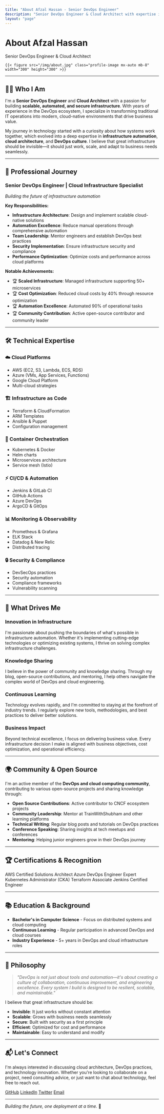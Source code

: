 ```yaml
---
title: "About Afzal Hassan - Senior DevOps Engineer"
description: "Senior DevOps Engineer & Cloud Architect with expertise in building scalable, automated, and secure infrastructure at scale"
layout: "page"
---
```


<div class="hero">
  <div class="hero-content text-center py-8">
    <h1 class="hero-title mb-4">About Afzal Hassan</h1>
    <p class="text-xl text-gray-600 mb-6">Senior DevOps Engineer & Cloud Architect</p>
    
    {{< figure src="/img/about.jpg" class="profile-image mx-auto mb-8" width="300" height="300" >}}
  </div>
</div>

---

## 👨‍💻 Who I Am

I'm a **Senior DevOps Engineer** and **Cloud Architect** with a passion for building **scalable, automated, and secure infrastructure**. With years of experience in the DevOps ecosystem, I specialize in transforming traditional IT operations into modern, cloud-native environments that drive business value.

My journey in technology started with a curiosity about how systems work together, which evolved into a deep expertise in **infrastructure automation**, **cloud architecture**, and **DevOps culture**. I believe that great infrastructure should be invisible—it should just work, scale, and adapt to business needs seamlessly.

---

## 🚀 Professional Journey

### **Senior DevOps Engineer** | Cloud Infrastructure Specialist
*Building the future of infrastructure automation*

**Key Responsibilities:**
- **Infrastructure Architecture**: Design and implement scalable cloud-native solutions
- **Automation Excellence**: Reduce manual operations through comprehensive automation
- **Team Leadership**: Mentor engineers and establish DevOps best practices
- **Security Implementation**: Ensure infrastructure security and compliance
- **Performance Optimization**: Optimize costs and performance across cloud platforms

**Notable Achievements:**
- 🏆 **Scaled Infrastructure**: Managed infrastructure supporting 50+ microservices
- 🏆 **Cost Optimization**: Reduced cloud costs by 40% through resource optimization
- 🏆 **Automation Excellence**: Automated 90% of operational tasks
- 🏆 **Community Contribution**: Active open-source contributor and community leader

---

## 🛠️ Technical Expertise

<div class="grid grid-cols-1 md:grid-cols-2 lg:grid-cols-3 gap-6 mt-8">
  <div class="skill-card loading">
    <h3>☁️ Cloud Platforms</h3>
    <ul class="list-disc list-inside">
      <li>AWS (EC2, S3, Lambda, ECS, RDS)</li>
      <li>Azure (VMs, App Services, Functions)</li>
      <li>Google Cloud Platform</li>
      <li>Multi-cloud strategies</li>
    </ul>
  </div>
  
  <div class="skill-card loading">
    <h3>🏗️ Infrastructure as Code</h3>
    <ul class="list-disc list-inside">
      <li>Terraform & CloudFormation</li>
      <li>ARM Templates</li>
      <li>Ansible & Puppet</li>
      <li>Configuration management</li>
    </ul>
  </div>
  
  <div class="skill-card loading">
    <h3>🐳 Container Orchestration</h3>
    <ul class="list-disc list-inside">
      <li>Kubernetes & Docker</li>
      <li>Helm charts</li>
      <li>Microservices architecture</li>
      <li>Service mesh (Istio)</li>
    </ul>
  </div>
  
  <div class="skill-card loading">
    <h3>⚡ CI/CD & Automation</h3>
    <ul class="list-disc list-inside">
      <li>Jenkins & GitLab CI</li>
      <li>GitHub Actions</li>
      <li>Azure DevOps</li>
      <li>ArgoCD & GitOps</li>
    </ul>
  </div>
  
  <div class="skill-card loading">
    <h3>📊 Monitoring & Observability</h3>
    <ul class="list-disc list-inside">
      <li>Prometheus & Grafana</li>
      <li>ELK Stack</li>
      <li>Datadog & New Relic</li>
      <li>Distributed tracing</li>
    </ul>
  </div>
  
  <div class="skill-card loading">
    <h3>🔒 Security & Compliance</h3>
    <ul class="list-disc list-inside">
      <li>DevSecOps practices</li>
      <li>Security automation</li>
      <li>Compliance frameworks</li>
      <li>Vulnerability scanning</li>
    </ul>
  </div>
</div>

---

## 🎯 What Drives Me

### **Innovation in Infrastructure**
I'm passionate about pushing the boundaries of what's possible in infrastructure automation. Whether it's implementing cutting-edge technologies or optimizing existing systems, I thrive on solving complex infrastructure challenges.

### **Knowledge Sharing**
I believe in the power of community and knowledge sharing. Through my blog, open-source contributions, and mentoring, I help others navigate the complex world of DevOps and cloud engineering.

### **Continuous Learning**
Technology evolves rapidly, and I'm committed to staying at the forefront of industry trends. I regularly explore new tools, methodologies, and best practices to deliver better solutions.

### **Business Impact**
Beyond technical excellence, I focus on delivering business value. Every infrastructure decision I make is aligned with business objectives, cost optimization, and operational efficiency.

---

## 🌍 Community & Open Source

I'm an active member of the **DevOps and cloud computing community**, contributing to various open-source projects and sharing knowledge through:

- **Open Source Contributions**: Active contributor to CNCF ecosystem projects
- **Community Leadership**: Mentor at TrainWithShubham and other learning platforms
- **Technical Writing**: Regular blog posts and tutorials on DevOps practices
- **Conference Speaking**: Sharing insights at tech meetups and conferences
- **Mentoring**: Helping junior engineers grow in their DevOps journey

---

## 🏆 Certifications & Recognition

<div class="flex flex-wrap gap-2 mb-4">
  <span class="tag">AWS Certified Solutions Architect</span>
  <span class="tag">Azure DevOps Engineer Expert</span>
  <span class="tag">Kubernetes Administrator (CKA)</span>
  <span class="tag">Terraform Associate</span>
  <span class="tag">Jenkins Certified Engineer</span>
</div>

---

## 📚 Education & Background

- **Bachelor's in Computer Science** - Focus on distributed systems and cloud computing
- **Continuous Learning** - Regular participation in advanced DevOps and cloud courses
- **Industry Experience** - 5+ years in DevOps and cloud infrastructure roles

---

## 🌟 Philosophy

> *"DevOps is not just about tools and automation—it's about creating a culture of collaboration, continuous improvement, and engineering excellence. Every system I build is designed to be resilient, scalable, and maintainable."*

I believe that great infrastructure should be:
- **Invisible**: It just works without constant attention
- **Scalable**: Grows with business needs seamlessly
- **Secure**: Built with security as a first principle
- **Efficient**: Optimized for cost and performance
- **Maintainable**: Easy to understand and modify

---

## 📬 Let's Connect

I'm always interested in discussing cloud architecture, DevOps practices, and technology innovation. Whether you're looking to collaborate on a project, need consulting advice, or just want to chat about technology, feel free to reach out.

<div class="text-center mt-8">
  <div class="flex justify-center space-x-4">
    <a href="https://github.com/iemafzalhassan" target="_blank" class="btn">GitHub</a>
    <a href="https://linkedin.com/in/iemafzalhassan" target="_blank" class="btn">LinkedIn</a>
    <a href="https://x.com/iemafzalhassan" target="_blank" class="btn">Twitter</a>
    <a href="mailto:afzal@example.com" class="btn">Email</a>
  </div>
</div>

---

*Building the future, one deployment at a time.* 🚀

